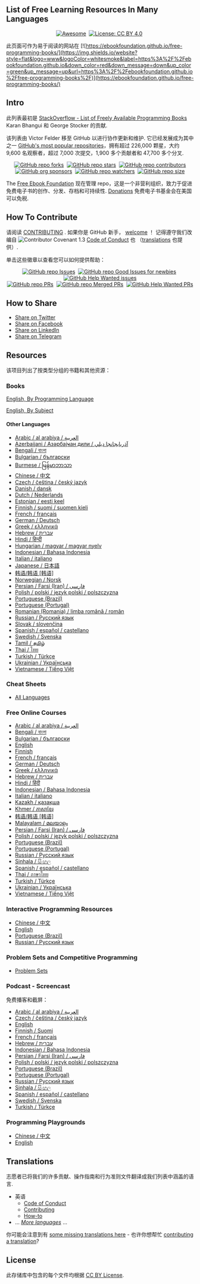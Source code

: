 <div class="github-widget" data-repo="EbookFoundation/free-programming-books"></div>

## List of Free Learning Resources In Many Languages

<div align="center" markdown="1">

[![Awesome](https://cdn.rawgit.com/sindresorhus/awesome/d7305f38d29fed78fa85652e3a63e154dd8e8829/media/badge.svg)](https://github.com/sindresorhus/awesome)&#160;
[![License: CC BY 4.0](https://img.shields.io/badge/License-CC%20BY%204.0-lightgrey.svg)](https://creativecommons.org/licenses/by/4.0/)&#160;
<!-- [![Hacktoberfest 2021 stats](https://img.shields.io/github/hacktoberfest/2021/EbookFoundation/free-programming-books?label=Hacktoberfest+2021)](https://github.com/EbookFoundation/free-programming-books/pulls?q=is%3Apr+is%3Amerged+created%3A2021-10-01..2021-10-31) -->

</div>

此页面可作为易于阅读的网站在 [![https://ebookfoundation.github.io/free-programming-books/](https://img.shields.io/website?style=flat&logo=www&logoColor=whitesmoke&label=https%3A%2F%2Febookfoundation.github.io&down_color=red&down_message=down&up_color=green&up_message=up&url=https%3A%2F%2Febookfoundation.github.io%2Ffree-programming-books%2F)](https://ebookfoundation.github.io/free-programming-books/)


## Intro

此列表最初是 [StackOverflow - List of Freely Available Programming Books](https://web.archive.org/web/20140606191453/http://stackoverflow.com/questions/194812/list-of-freely-available-programming-books/392926) Karan Bhangui 和 George Stocker 的贡献.

该列表由 Victor Felder 移至 GitHub 以进行协作更新和维护. 它已经发展成为其中之一 [GitHub's most popular repositories](https://octoverse.github.com/)，拥有超过 226,000 颗星，大约 9,600 名观察者，超过 7,000 次提交，1,900 多个贡献者和 47,700 多个分叉.

<div align="center" markdown="1">

[![GitHub repo forks](https://img.shields.io/github/forks/EbookFoundation/free-programming-books?style=flat&logo=github&logoColor=whitesmoke&label=Forks)](https://github.com/EbookFoundation/free-programming-books/network)&#160;
[![GitHub repo stars](https://img.shields.io/github/stars/EbookFoundation/free-programming-books?style=flat&logo=github&logoColor=whitesmoke&label=Stars)](https://github.com/EbookFoundation/free-programming-books/stargazers)&#160;
[![GitHub repo contributors](https://img.shields.io/github/contributors-anon/EbookFoundation/free-programming-books?style=flat&logo=github&logoColor=whitesmoke&label=Contributors)](https://github.com/EbookFoundation/free-programming-books/graphs/contributors)    
[![GitHub org sponsors](https://img.shields.io/github/sponsors/EbookFoundation?style=flat&logo=github&logoColor=whitesmoke&label=Sponsors)](https://github.com/sponsors/EbookFoundation)&#160;
[![GitHub repo watchers](https://img.shields.io/github/watchers/EbookFoundation/free-programming-books?style=flat&logo=github&logoColor=whitesmoke&label=Watchers)](https://github.com/EbookFoundation/free-programming-books/watchers)&#160;
[![GitHub repo size](https://img.shields.io/github/repo-size/EbookFoundation/free-programming-books?style=flat&logo=github&logoColor=whitesmoke&label=Repo%20Size)](https://github.com/EbookFoundation/free-programming-books/archive/refs/heads/main.zip)

</div>

The [Free Ebook Foundation](https://ebookfoundation.org) 现在管理 repo，这是一个非营利组织，致力于促进免费电子书的创作、分发、存档和可持续性. [Donations](https://ebookfoundation.org/contributions.html) 免费电子书基金会在美国可以免税.


## How To Contribute

请阅读 [CONTRIBUTING](https://github.com/EbookFoundation/free-programming-books/blob/master/docs/CONTRIBUTING.md) . 如果你是 GitHub 新手， [welcome](https://github.com/EbookFoundation/free-programming-books/blob/master/docs/HOWTO.md) ！ 记得遵守我们改编自 ![Contributor Covenant 1.3](https://img.shields.io/badge/Contributor%20Covenant-1.3-4baaaa.svg) [Code of Conduct](https://github.com/EbookFoundation/free-programming-books/blob/master/docs/CODE_OF_CONDUCT.md) 也 （[translations](https://github.com/EbookFoundation/free-programming-books/blob/master/#translations) 也提供）.

单击这些徽章以查看您可以如何提供帮助：

<div align="center" markdown="1">

[![GitHub repo Issues](https://img.shields.io/github/issues/EbookFoundation/free-programming-books?style=flat&logo=github&logoColor=red&label=Issues)](https://github.com/EbookFoundation/free-programming-books/issues)&#160;
[![GitHub repo Good Issues for newbies](https://img.shields.io/github/issues/EbookFoundation/free-programming-books/good%20first%20issue?style=flat&logo=github&logoColor=green&label=Good%20First%20issues)](https://github.com/EbookFoundation/free-programming-books/issues?q=is%3Aopen+is%3Aissue+label%3A%22good+first+issue%22)&#160;
[![GitHub Help Wanted issues](https://img.shields.io/github/issues/EbookFoundation/free-programming-books/help%20wanted?style=flat&logo=github&logoColor=b545d1&label=%22Help%20Wanted%22%20issues)](https://github.com/EbookFoundation/free-programming-books/issues?q=is%3Aopen+is%3Aissue+label%3A%22help+wanted%22)    
[![GitHub repo PRs](https://img.shields.io/github/issues-pr/EbookFoundation/free-programming-books?style=flat&logo=github&logoColor=orange&label=PRs)](https://github.com/EbookFoundation/free-programming-books/pulls)&#160;
[![GitHub repo Merged PRs](https://img.shields.io/github/issues-search/EbookFoundation/free-programming-books?style=flat&logo=github&logoColor=green&label=Merged%20PRs&query=is%3Amerged)](https://github.com/EbookFoundation/free-programming-books/pulls?q=is%3Apr+is%3Amerged)&#160;
[![GitHub Help Wanted PRs](https://img.shields.io/github/issues-pr/EbookFoundation/free-programming-books/help%20wanted?style=flat&logo=github&logoColor=b545d1&label=%22Help%20Wanted%22%20PRs)](https://github.com/EbookFoundation/free-programming-books/pulls?q=is%3Aopen+is%3Aissue+label%3A%22help+wanted%22)

</div>

## How to Share

+ [Share on Twitter](http://twitter.com/intent/tweet?text=https://github.com/EbookFoundation/free-programming-books%0AFree%20Programming%20Books)
+ [Share on Facebook](https://www.facebook.com/share.php?u=https%3A%2F%2Fgithub.com%2FEbookFoundation%2Ffree-programming-books&p[images][0]=&p[title]=Free%20Programming%20Books&p[summary]=)
+ [Share on LinkedIn](http://www.linkedin.com/shareArticle?mini=true&url=https://github.com/EbookFoundation/free-programming-books&title=Free%20Programming%20Books&summary=&source=)
+ [Share on Telegram](https://t.me/share/url?url=https://github.com/EbookFoundation/free-programming-books)


## Resources

该项目列出了按类型分组的书籍和其他资源：

### Books

[English, By Programming Language](https://github.com/EbookFoundation/free-programming-books/blob/master/books/free-programming-books-langs.md)

[English, By Subject](https://github.com/EbookFoundation/free-programming-books/blob/master/books/free-programming-books-subjects.md)


#### Other Languages

+ [Arabic / al arabiya / العربية](https://github.com/EbookFoundation/free-programming-books/blob/master/books/free-programming-books-ar.md)
+ [Azerbaijani / Азәрбајҹан дили / آذربايجانجا ديلي](https://github.com/EbookFoundation/free-programming-books/blob/master/books/free-programming-books-az.md)
+ [Bengali / বাংলা](https://github.com/EbookFoundation/free-programming-books/blob/master/books/free-programming-books-bn.md)
+ [Bulgarian / български](https://github.com/EbookFoundation/free-programming-books/blob/master/books/free-programming-books-bg.md)
+ [Burmese / မြန်မာဘာသာ](https://github.com/EbookFoundation/free-programming-books/blob/master/books/free-programming-books-my.md)
+ [Chinese / 中文](https://github.com/EbookFoundation/free-programming-books/blob/master/books/free-programming-books-zh.md)
+ [Czech / čeština / český jazyk](https://github.com/EbookFoundation/free-programming-books/blob/master/books/free-programming-books-cs.md)
+ [Danish / dansk](https://github.com/EbookFoundation/free-programming-books/blob/master/books/free-programming-books-dk.md)
+ [Dutch / Nederlands](https://github.com/EbookFoundation/free-programming-books/blob/master/books/free-programming-books-nl.md)
+ [Estonian / eesti keel](https://github.com/EbookFoundation/free-programming-books/blob/master/books/free-programming-books-et.md)
+ [Finnish / suomi / suomen kieli](https://github.com/EbookFoundation/free-programming-books/blob/master/books/free-programming-books-fi.md)
+ [French / français](https://github.com/EbookFoundation/free-programming-books/blob/master/books/free-programming-books-fr.md)
+ [German / Deutsch](https://github.com/EbookFoundation/free-programming-books/blob/master/books/free-programming-books-de.md)
+ [Greek / ελληνικά](https://github.com/EbookFoundation/free-programming-books/blob/master/books/free-programming-books-el.md)
+ [Hebrew / עברית](https://github.com/EbookFoundation/free-programming-books/blob/master/books/free-programming-books-he.md)
+ [Hindi / हिन्दी](https://github.com/EbookFoundation/free-programming-books/blob/master/books/free-programming-books-hi.md)
+ [Hungarian / magyar / magyar nyelv](https://github.com/EbookFoundation/free-programming-books/blob/master/books/free-programming-books-hu.md)
+ [Indonesian / Bahasa Indonesia](https://github.com/EbookFoundation/free-programming-books/blob/master/books/free-programming-books-id.md)
+ [Italian / italiano](https://github.com/EbookFoundation/free-programming-books/blob/master/books/free-programming-books-it.md)
+ [Japanese / 日本語](https://github.com/EbookFoundation/free-programming-books/blob/master/books/free-programming-books-ja.md)
+ [韩语/韩语 [韩语]](https://github.com/EbookFoundation/free-programming-books/blob/master/books/free-programming-books-en.md)
+ [Norwegian / Norsk](https://github.com/EbookFoundation/free-programming-books/blob/master/books/free-programming-books-no.md)
+ [Persian / Farsi (Iran) / فارسى](https://github.com/EbookFoundation/free-programming-books/blob/master/books/free-programming-books-fa_IR.md)
+ [Polish / polski / język polski / polszczyzna](https://github.com/EbookFoundation/free-programming-books/blob/master/books/free-programming-books-pl.md)
+ [Portuguese (Brazil)](https://github.com/EbookFoundation/free-programming-books/blob/master/books/free-programming-books-pt_BR.md)
+ [Portuguese (Portugal)](https://github.com/EbookFoundation/free-programming-books/blob/master/books/free-programming-books-pt_PT.md)
+ [Romanian (Romania) / limba română / român](https://github.com/EbookFoundation/free-programming-books/blob/master/books/free-programming-books-ro.md)
+ [Russian / Русский язык](https://github.com/EbookFoundation/free-programming-books/blob/master/books/free-programming-books-ru.md)
+ [Slovak / slovenčina](https://github.com/EbookFoundation/free-programming-books/blob/master/books/free-programming-books-sk.md)
+ [Spanish / español / castellano](https://github.com/EbookFoundation/free-programming-books/blob/master/books/free-programming-books-es.md)
+ [Swedish / Svenska](https://github.com/EbookFoundation/free-programming-books/blob/master/books/free-programming-books-sv.md)
+ [Tamil / தமிழ்](https://github.com/EbookFoundation/free-programming-books/blob/master/books/free-programming-books-ta.md)
+ [Thai / ไทย](https://github.com/EbookFoundation/free-programming-books/blob/master/books/free-programming-books-th.md)
+ [Turkish / Türkçe](https://github.com/EbookFoundation/free-programming-books/blob/master/books/free-programming-books-tr.md)
+ [Ukrainian / Українська](https://github.com/EbookFoundation/free-programming-books/blob/master/books/free-programming-books-uk.md)
+ [Vietnamese / Tiếng Việt](https://github.com/EbookFoundation/free-programming-books/blob/master/books/free-programming-books-vi.md)


### Cheat Sheets

+ [All Languages](https://github.com/EbookFoundation/free-programming-books/blob/master/more/free-programming-cheatsheets.md)


### Free Online Courses

+ [Arabic / al arabiya / العربية](https://github.com/EbookFoundation/free-programming-books/blob/master/courses/free-courses-ar.md)
+ [Bengali / বাংলা](https://github.com/EbookFoundation/free-programming-books/blob/master/courses/free-courses-bn.md)
+ [Bulgarian / български](https://github.com/EbookFoundation/free-programming-books/blob/master/courses/free-courses-bg.md)
+ [English](https://github.com/EbookFoundation/free-programming-books/blob/master/courses/free-courses-en.md)
+ [Finnish](https://github.com/EbookFoundation/free-programming-books/blob/master/courses/free-courses-fi.md)
+ [French / français](https://github.com/EbookFoundation/free-programming-books/blob/master/courses/free-courses-fr.md)
+ [German / Deutsch](https://github.com/EbookFoundation/free-programming-books/blob/master/courses/free-courses-de.md)
+ [Greek / ελληνικά](https://github.com/EbookFoundation/free-programming-books/blob/master/courses/free-courses-el.md)
+ [Hebrew / עברית](https://github.com/EbookFoundation/free-programming-books/blob/master/courses/free-courses-he.md)
+ [Hindi / हिंदी](https://github.com/EbookFoundation/free-programming-books/blob/master/courses/free-courses-hi.md)
+ [Indonesian / Bahasa Indonesia](https://github.com/EbookFoundation/free-programming-books/blob/master/courses/free-courses-id.md)
+ [Italian / italiano](https://github.com/EbookFoundation/free-programming-books/blob/master/courses/free-courses-it.md)
+ [Kazakh / қазақша](https://github.com/EbookFoundation/free-programming-books/blob/master/courses/free-courses-kk.md)
+ [Khmer / ភាសាខ្មែរ](https://github.com/EbookFoundation/free-programming-books/blob/master/courses/free-courses-km.md)
+ [韩语/韩语 [韩语]](https://github.com/EbookFoundation/free-programming-books/blob/master/courses/free-courses-en.md)
+ [Malayalam / മലയാളം](https://github.com/EbookFoundation/free-programming-books/blob/master/courses/free-courses-ml.md)
+ [Persian / Farsi (Iran) / فارسى](https://github.com/EbookFoundation/free-programming-books/blob/master/courses/free-courses-fa_IR.md)
+ [Polish / polski / język polski / polszczyzna](https://github.com/EbookFoundation/free-programming-books/blob/master/courses/free-courses-pl.md)
+ [Portuguese (Brazil)](https://github.com/EbookFoundation/free-programming-books/blob/master/courses/free-courses-pt_BR.md)
+ [Portuguese (Portugal)](https://github.com/EbookFoundation/free-programming-books/blob/master/courses/free-courses-pt_PT.md)
+ [Russian / Русский язык](https://github.com/EbookFoundation/free-programming-books/blob/master/courses/free-courses-ru.md)
+ [Sinhala / සිංහල](https://github.com/EbookFoundation/free-programming-books/blob/master/courses/free-courses-si.md)
+ [Spanish / español / castellano](https://github.com/EbookFoundation/free-programming-books/blob/master/courses/free-courses-es.md)
+ [Thai / ภาษาไทย](https://github.com/EbookFoundation/free-programming-books/blob/master/courses/free-courses-th.md)
+ [Turkish / Türkçe](https://github.com/EbookFoundation/free-programming-books/blob/master/courses/free-courses-tr.md)
+ [Ukrainian / Українська](https://github.com/EbookFoundation/free-programming-books/blob/master/courses/free-courses-uk.md)
+ [Vietnamese / Tiếng Việt](https://github.com/EbookFoundation/free-programming-books/blob/master/courses/free-courses-vi.md)


### Interactive Programming Resources

+ [Chinese / 中文](https://github.com/EbookFoundation/free-programming-books/blob/master/more/free-programming-interactive-tutorials-zh.md)
+ [English](https://github.com/EbookFoundation/free-programming-books/blob/master/more/free-programming-interactive-tutorials-en.md)
+ [Portuguese (Brazil)](https://github.com/EbookFoundation/free-programming-books/blob/master/more/free-programming-interactive-tutorials-pt_BR.md)
+ [Russian / Русский язык](https://github.com/EbookFoundation/free-programming-books/blob/master/more/free-programming-interactive-tutorials-ru.md)


### Problem Sets and Competitive Programming

+ [Problem Sets](https://github.com/EbookFoundation/free-programming-books/blob/master/more/problem-sets-competitive-programming.md)


### Podcast - Screencast

免费播客和截屏：

+ [Arabic / al arabiya / العربية](https://github.com/EbookFoundation/free-programming-books/blob/master/casts/free-podcasts-screencasts-ar.md)
+ [Czech / čeština / český jazyk](https://github.com/EbookFoundation/free-programming-books/blob/master/casts/free-podcasts-screencasts-cs.md)
+ [English](https://github.com/EbookFoundation/free-programming-books/blob/master/casts/free-podcasts-screencasts-en.md)
+ [Finnish / Suomi](https://github.com/EbookFoundation/free-programming-books/blob/master/casts/free-podcasts-screencasts-fi.md)
+ [French / français](https://github.com/EbookFoundation/free-programming-books/blob/master/casts/free-podcasts-screencasts-fr.md)
+ [Hebrew / עברית](https://github.com/EbookFoundation/free-programming-books/blob/master/casts/free-podcasts-screencasts-he.md)
+ [Indonesian / Bahasa Indonesia](https://github.com/EbookFoundation/free-programming-books/blob/master/casts/free-podcasts-screencasts-id.md)
+ [Persian / Farsi (Iran) / فارسى](https://github.com/EbookFoundation/free-programming-books/blob/master/casts/free-podcasts-screencasts-fa_IR.md)
+ [Polish / polski / język polski / polszczyzna](https://github.com/EbookFoundation/free-programming-books/blob/master/casts/free-podcasts-screencasts-pl.md)
+ [Portuguese (Brazil)](https://github.com/EbookFoundation/free-programming-books/blob/master/casts/free-podcasts-screencasts-pt_BR.md)
+ [Portuguese (Portugal)](https://github.com/EbookFoundation/free-programming-books/blob/master/casts/free-podcasts-screencasts-pt_PT.md)
+ [Russian / Русский язык](https://github.com/EbookFoundation/free-programming-books/blob/master/casts/free-podcasts-screencasts-ru.md)
+ [Sinhala / සිංහල](https://github.com/EbookFoundation/free-programming-books/blob/master/casts/free-podcasts-screencasts-si.md)
+ [Spanish / español / castellano](https://github.com/EbookFoundation/free-programming-books/blob/master/casts/free-podcasts-screencasts-es.md)
+ [Swedish / Svenska](https://github.com/EbookFoundation/free-programming-books/blob/master/casts/free-podcasts-screencasts-sv.md)
+ [Turkish / Türkçe](https://github.com/EbookFoundation/free-programming-books/blob/master/casts/free-podcasts-screencasts-tr.md)


### Programming Playgrounds

+ [Chinese / 中文](https://github.com/EbookFoundation/free-programming-books/blob/master/more/free-programming-playgrounds-zh.md)
+ [English](https://github.com/EbookFoundation/free-programming-books/blob/master/more/free-programming-playgrounds.md)


## Translations

志愿者已将我们的许多贡献、操作指南和行为准则文件翻译成我们列表中涵盖的语言.

- 英语
  - [Code of Conduct](https://github.com/EbookFoundation/free-programming-books/blob/master/docs/CODE_OF_CONDUCT.md)
  - [Contributing](https://github.com/EbookFoundation/free-programming-books/blob/master/docs/CONTRIBUTING.md)
  - [How-to](https://github.com/EbookFoundation/free-programming-books/blob/master/docs/HOWTO.md)
- ... *[More languages](https://github.com/EbookFoundation/free-programming-books/blob/master/docs/README.md#translations)* ...

你可能会注意到有 [some missing translations here](https://github.com/EbookFoundation/free-programming-books/blob/master/docs/README.md#translations) - 也许你想帮忙 [contributing a translation](https://github.com/EbookFoundation/free-programming-books/blob/master/docs/CONTRIBUTING.md#help-out-by-contributing-a-translation)?


## License

此存储库中包含的每个文件均根据 [CC BY License](https://github.com/EbookFoundation/free-programming-books/blob/master/LICENSE).
